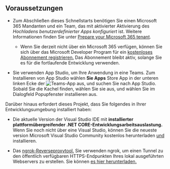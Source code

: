 ## <a name="prerequisites"></a>Voraussetzungen

- Zum Abschließen dieses Schnellstarts benötigen Sie einen Microsoft 365 Mandanten und ein Team, das mit aktivierter Aktivierung des *Hochladens benutzerdefinierter Apps konfiguriert* ist. Weitere Informationen finden Sie unter [Prepare your Microsoft 365 tenant](~/concepts/build-and-test/prepare-your-o365-tenant.md).
  - Wenn Sie derzeit nicht über ein Microsoft 365 verfügen, können Sie sich über das Microsoft Developer Program für ein [kostenloses Abonnement registrieren.](https://developer.microsoft.com/en-us/microsoft-365/dev-program) Das Abonnement bleibt aktiv, solange Sie es für die fortlaufende Entwicklung verwenden.

- Sie verwenden App Studio, um Ihre Anwendung in eine Teams. Zum Installieren von App Studio wählen **Sie Apps** Store App in der unteren linken Ecke der ![ Teams-App aus, und suchen Sie ](~/assets/images/tab-images/storeApp.png) nach App Studio. Sobald Sie die Kachel finden, wählen Sie sie aus, und wählen Sie im Dialogfeld Popupfenster installieren aus.

Darüber hinaus erfordert dieses Projekt, dass Sie folgendes in Ihrer Entwicklungsumgebung installiert haben:

- Die aktuelle Version der Visual Studio IDE mit **installierter plattformübergreifender .NET CORE-Entwicklungsarbeitsauslastung.** Wenn Sie noch nicht über eine Visual Studio, können Sie die neueste version Microsoft Visual Studio Community kostenlos herunterladen [und](https://visualstudio.microsoft.com/downloads) installieren.

- Das [ngrok-Reverseproxytool.](https://ngrok.com) Sie verwenden ngrok, um einen Tunnel zu den öffentlich verfügbaren HTTPS-Endpunkten Ihres lokal ausgeführten Webservers zu erstellen. Sie können [es hier herunterladen.](https://ngrok.com/download)
